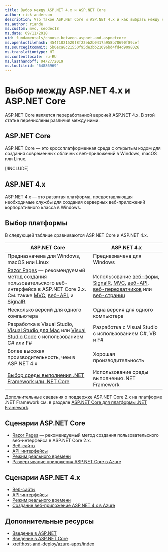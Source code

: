 ```yaml
---
title: Выбор между ASP.NET 4.x и ASP.NET Core
author: rick-anderson
description: Что такое ASP.NET Core и ASP.NET 4.x и как выбрать между ними.
ms.author: riande
ms.custom: mvc, seodec18
ms.date: 09/11/2018
uid: fundamentals/choose-between-aspnet-and-aspnetcore
ms.openlocfilehash: 454f1021520f8f22eb2b0417a958b78690f89cef
ms.sourcegitcommit: 5b0eca8c21550f95de3bb21096bd4fd4d9098026
ms.translationtype: HT
ms.contentlocale: ru-RU
ms.lasthandoff: 04/27/2019
ms.locfileid: "64886969"
---
```

# <a name="choose-between-aspnet-4x-and-aspnet-core"></a>Выбор между ASP.NET 4.x и ASP.NET Core

ASP.NET Core является переработанной версией ASP.NET 4.x. В этой статье перечислены различия между ними.

## <a name="aspnet-core"></a>ASP.NET Core

ASP.NET Core — это кроссплатформенная среда с открытым кодом для создания современных облачных веб-приложений в Windows, macOS или Linux.

[!INCLUDE[](~/includes/benefits.md)]

## <a name="aspnet-4x"></a>ASP.NET 4.x

ASP.NET 4.x — это развитая платформа, предоставляющая необходимые службы для создания серверных веб-приложений корпоративного класса в Windows.

## <a name="framework-selection"></a>Выбор платформы

В следующей таблице сравниваются ASP.NET Core и ASP.NET 4.x.

| ASP.NET Core | ASP.NET 4.x |
|---|---|
|Предназначена для Windows, macOS или Linux|Предназначена для Windows|
|[Razor Pages](xref:razor-pages/index) — рекомендуемый метод создания пользовательского веб-интерфейса в ASP.NET Core 2.x. См. также [MVC](xref:mvc/overview), [веб-API](xref:tutorials/first-web-api), и [SignalR](xref:signalr/introduction).|Использование [веб-форм](/aspnet/web-forms), [SignalR](/aspnet/signalr), [MVC](/aspnet/mvc), [веб-API](/aspnet/web-api/), [веб-перехватчиков](/aspnet/webhooks/) или [веб-страниц](/aspnet/web-pages)|
|Несколько версий для одного компьютера|Одна версия для одного компьютера|
|Разработка в Visual Studio, [Visual Studio для Mac](https://visualstudio.microsoft.com/vs/mac/) или [Visual Studio Code](https://code.visualstudio.com/) с использованием C# или F#|Разработка с Visual Studio с использованием C#, VB и F#|
|Более высокая производительность, чем в ASP.NET 4.x|Хорошая производительность|
|[Выбор среды выполнения .NET Framework или .NET Core](/dotnet/standard/choosing-core-framework-server)|Использование среды выполнения .NET Framework|

Дополнительные сведения о поддержке ASP.NET Core 2.x на платформе .NET Framework см. в разделе [ASP.NET Core для платформы .NET Framework](xref:index#target-framework).

## <a name="aspnet-core-scenarios"></a>Сценарии ASP.NET Core

* [Razor Pages](xref:razor-pages/index) — рекомендуемый метод создания пользовательского веб-интерфейса в ASP.NET Core 2.x.
* [Веб-сайты](xref:tutorials/first-mvc-app/index)
* [API-интерфейсы](xref:tutorials/first-web-api)
* [Режим реального времени](xref:signalr/index)
* [Развертывание приложения ASP.NET Core в Azure](/azure/app-service/app-service-web-get-started-dotnet)

## <a name="aspnet-4x-scenarios"></a>Сценарии ASP.NET 4.x

* [Веб-сайты](/aspnet/mvc)
* [API-интерфейсы](/aspnet/web-api)
* [Режим реального времени](/aspnet/signalr)
* [Создание веб-приложение ASP.NET 4.x в Azure](/azure/app-service/app-service-web-get-started-dotnet-framework)

## <a name="additional-resources"></a>Дополнительные ресурсы

* [Введение в ASP.NET](/aspnet/overview)
* [Введение в ASP.NET Core](xref:index)
* <xref:host-and-deploy/azure-apps/index>
